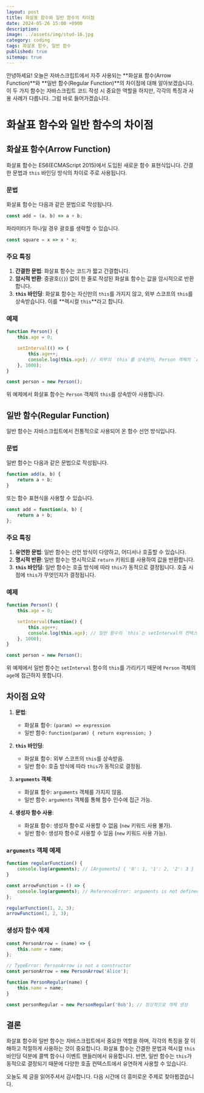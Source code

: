 ```yaml
---
layout: post
title: 화살표 함수와 일반 함수의 차이점
date: 2024-05-26 15:00 +0900
description: 
image: ../assets/img/stud-16.jpg
category: coding
tags: 화살표 함수, 일반 함수
published: true
sitemap: true
---
```


안녕하세요! 오늘은 자바스크립트에서 자주 사용되는 **화살표 함수(Arrow Function)**와 **일반 함수(Regular Function)**의 차이점에 대해 알아보겠습니다. 이 두 가지 함수는 자바스크립트 코드 작성 시 중요한 역할을 하지만, 각각의 특징과 사용 사례가 다릅니다. 그럼 바로 들어가겠습니다.

# 화살표 함수와 일반 함수의 차이점

## 화살표 함수(Arrow Function)

화살표 함수는 ES6(ECMAScript 2015)에서 도입된 새로운 함수 표현식입니다. 간결한 문법과 `this` 바인딩 방식의 차이로 주로 사용됩니다.

### 문법

화살표 함수는 다음과 같은 문법으로 작성됩니다.

```javascript
const add = (a, b) => a + b;
```

파라미터가 하나일 경우 괄호를 생략할 수 있습니다.

```javascript
const square = x => x * x;
```

### 주요 특징

1. **간결한 문법**: 화살표 함수는 코드가 짧고 간결합니다.
2. **암시적 반환**: 중괄호(`{}`) 없이 한 줄로 작성된 화살표 함수는 값을 암시적으로 반환합니다.
3. **`this` 바인딩**: 화살표 함수는 자신만의 `this`를 가지지 않고, 외부 스코프의 `this`를 상속받습니다. 이를 **렉시컬 `this`**라고 합니다.

### 예제

```javascript
function Person() {
    this.age = 0;

    setInterval(() => {
        this.age++;
        console.log(this.age); // 외부의 `this`를 상속받아, Person 객체의 `age`에 접근
    }, 1000);
}

const person = new Person();
```

위 예제에서 화살표 함수는 `Person` 객체의 `this`를 상속받아 사용합니다.

## 일반 함수(Regular Function)

일반 함수는 자바스크립트에서 전통적으로 사용되어 온 함수 선언 방식입니다.

### 문법

일반 함수는 다음과 같은 문법으로 작성됩니다.

```javascript
function add(a, b) {
    return a + b;
}
```

또는 함수 표현식을 사용할 수 있습니다.

```javascript
const add = function(a, b) {
    return a + b;
};
```

### 주요 특징

1. **유연한 문법**: 일반 함수는 선언 방식이 다양하고, 어디서나 호출할 수 있습니다.
2. **명시적 반환**: 일반 함수는 명시적으로 `return` 키워드를 사용하여 값을 반환합니다.
3. **`this` 바인딩**: 일반 함수는 호출 방식에 따라 `this`가 동적으로 결정됩니다. 호출 시점에 `this`가 무엇인지가 결정됩니다.

### 예제

```javascript
function Person() {
    this.age = 0;

    setInterval(function() {
        this.age++;
        console.log(this.age); // 일반 함수의 `this`는 setInterval의 컨텍스트를 가리킴
    }, 1000);
}

const person = new Person();
```

위 예제에서 일반 함수는 `setInterval` 함수의 `this`를 가리키기 때문에 `Person` 객체의 `age`에 접근하지 못합니다.

## 차이점 요약

1. **문법**:
    - 화살표 함수: `(param) => expression`
    - 일반 함수: `function(param) { return expression; }`

2. **`this` 바인딩**:
    - 화살표 함수: 외부 스코프의 `this`를 상속받음.
    - 일반 함수: 호출 방식에 따라 `this`가 동적으로 결정됨.

3. **`arguments` 객체**:
    - 화살표 함수: `arguments` 객체를 가지지 않음.
    - 일반 함수: `arguments` 객체를 통해 함수 인수에 접근 가능.

4. **생성자 함수 사용**:
    - 화살표 함수: 생성자 함수로 사용할 수 없음 (`new` 키워드 사용 불가).
    - 일반 함수: 생성자 함수로 사용할 수 있음 (`new` 키워드 사용 가능).

### `arguments` 객체 예제

```javascript
function regularFunction() {
    console.log(arguments); // [Arguments] { '0': 1, '1': 2, '2': 3 }
}

const arrowFunction = () => {
    console.log(arguments); // ReferenceError: arguments is not defined
};

regularFunction(1, 2, 3);
arrowFunction(1, 2, 3);
```

### 생성자 함수 예제

```javascript
const PersonArrow = (name) => {
    this.name = name;
};

// TypeError: PersonArrow is not a constructor
const personArrow = new PersonArrow('Alice');

function PersonRegular(name) {
    this.name = name;
}

const personRegular = new PersonRegular('Bob'); // 정상적으로 객체 생성
```

## 결론

화살표 함수와 일반 함수는 자바스크립트에서 중요한 역할을 하며, 각각의 특징을 잘 이해하고 적절하게 사용하는 것이 중요합니다. 화살표 함수는 간결한 문법과 렉시컬 `this` 바인딩 덕분에 콜백 함수나 이벤트 핸들러에서 유용합니다. 반면, 일반 함수는 `this`가 동적으로 결정되기 때문에 다양한 호출 컨텍스트에서 유연하게 사용할 수 있습니다.

오늘도 제 글을 읽어주셔서 감사합니다. 다음 시간에 더 흥미로운 주제로 찾아뵙겠습니다.